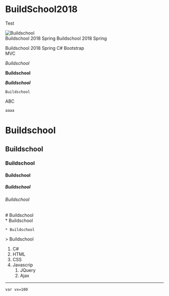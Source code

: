 # BuildSchool2018
Test



![Buildschool](https://encrypted-tbn0.gstatic.com/images?q=tbn:ANd9GcQdRQGxcPXm11NMcIOkFD2kBDmEoNyMD2M4j0VKU85-XBaXq7Zm "Buildschool")  
Buildschool 2018 Spring   Buildschool 2018 Spring  

Buildschool 2018 Spring
C# Bootstrap  
MVC

*Buildschool*  

**Buildschool**  

***Buildschool***

    Buildschool  
ABC 

    aaaa

# Buildschool  
## Buildschool  
### Buildschool  
#### Buildschool  
##### Buildschool  
###### Buildschool  


\# Buildschool  
\* Buildschool  

    * Buildschool  

 
\> Buildschool  

1. C#
2. HTML
3. CSS
4. Javascrip  
    1. JQuery
    2. Ajax

---  
`
var vx=100
`



